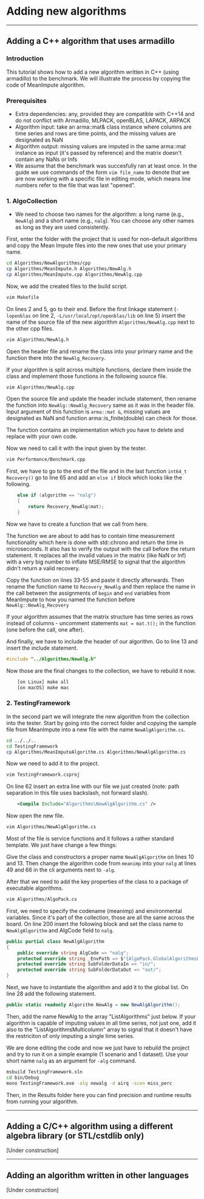 # Adding new algorithms

___

## Adding a C++ algorithm that uses armadillo

### Introduction

This tutorial shows how to add a new algorithm written in C++ (using armadillo) to the benchmark. We will illustrate the process by copying the code of MeanImpute algorithm.

<!---
The process is done in two main steps: 1) add the code of the algorithm to AlgoCollection and 2) import it into the TestingFramework. 
The process will be illustrated on an example algorithm that we call MeanImpute, but while you follow the guide you can replace the names that are used with your own algorithm as you see fit, so long as they remain consistent. The algorithm is already implemented, so you can use its files as a template.
 --->

### Prerequisites

- Extra dependencies: any, provided they are compatible with C++14 and do not conflict with Armadillo, MLPACK, openBLAS, LAPACK, ARPACK
- Algorithm input: take an arma::mat& class instance where columns are time series and rows are time points, and the missing values are designated as NaN
- Algorithm output: missing values are imputed in the same arma::mat instance as input (it's passed by reference) and the matrix doesn't contain any NaNs or Infs
- We assume that the benchmark was succesfully ran at least once. In the guide we use commands of the form `vim file_name` to denote that we are now working with a specific file in editing mode, which means line numbers refer to the file that was last "opened".

### 1. AlgoCollection

- We need to choose two names for the algorithm: a long name (e.g., `NewAlg`) and a short name (e.g., `nalg`). You can choose any other names as long as they are used consistently. 
<!--- 
because different parts of the benchmark can use those to communicate between each other. 
In the following guide we will use `NewAlg` as a primary name and `nalg` as a short name.

--->




First, enter the folder with the project that is used for non-default algorithms and copy the Mean Impute files into the new ones that use your primary name.

```bash
cd Algorithms/NewAlgorithms/cpp
cp Algorithms/MeanImpute.h Algorithms/NewAlg.h
cp Algorithms/MeanImpute.cpp Algorithms/NewAlg.cpp
```

Now, we add the created files to the build script.

```bash
vim Makefile
```

On lines 2 and 5, go to their end. Before the first linkage statement (`-lopenblas` on line 2, `-L/usr/local/opt/openblas/lib` on line 5) insert the name of the source file of the new algorithm `Algorithms/NewAlg.cpp` next to the other cpp files.

```bash
vim Algorithms/NewAlg.h
```

Open the header file and rename the class into your primary name and the function there into the `NewAlg_Recovery`.

If your algorithm is split across multiple functions, declare them inside the class and implement those functions in the following source file.

```bash
vim Algorithms/NewAlg.cpp
```

Open the source file and update the header include statement, then rename the function into `NewAlg::NewAlg_Recovery` same as it was in the header file. Input argument of this function is `arma::mat &`, missing values are designated as NaN and function arma::is_finite(double) can check for those.

The function contains an implementation which you have to delete and replace with your own code.

Now we need to call it with the input given by the tester.

```bash
vim Performance/Benchmark.cpp
```

First, we have to go to the end of the file and in the last function `int64_t Recovery()` go to line 65 and add an `else if` block which looks like the following.

```C++
    else if (algorithm == "nalg")
    {
        return Recovery_NewAlg(mat);
    }
```

Now we have to create a function that we call from here.

The function we are about to add has to contain time measurement functionality which here is done with std::chrono and return the time in microseconds. It also has to verify the output with the call before the return statement. It replaces all the invalid values in the matrix (like NaN or Inf) with a very big number to inflate MSE/RMSE to signal that the algorithm didn't return a valid recovery.

Copy the function on lines 33-55 and paste it directly afterwards. Then rename the function name to `Recovery_NewAlg` and then replace the name in the call between the assignments of `begin` and `end` variables from MeanImpute to how you named the function before `NewAlg::NewAlg_Recovery`

If your algorithm assumes that the matrix structure has time series as rows instead of columns - uncomment statements `mat = mat.t();` in the function (one before the call, one after).

And finally, we have to include the header of our algorithm. Go to line 13 and insert the include statement.

```C++
#include "../Algorithms/NewAlg.h"
```

Now those are the final changes to the collection, we have to rebuild it now.

```bash
    [on Linux] make all
    [on macOS] make mac
```

### 2. TestingFramework

In the second part we will integrate the new algorithm from the collection into the tester. Start by going into the correct folder and copying the sample file from MeanImpute into a new file with the name `NewAlgAlgorithm.cs`.

```bash
cd ../../..
cd TestingFramework
cp Algorithms/MeanImputeAlgorithm.cs Algorithms/NewAlgAlgorithm.cs
```

Now we need to add it to the project.

```bash
vim TestingFramework.csproj
```

On line 62 insert an extra line with our file we just created (note: path separation in this file uses backslash, not forward slash).

```xml
    <Compile Include="Algorithms\NewAlgAlgorithm.cs" />
```

Now open the new file.

```bash
vim Algorithms/NewAlgAlgorithm.cs
```

Most of the file is service functions and it follows a rather standard template. We just have change a few things:

Give the class and constructors a proper name `NewAlgAlgorithm` on lines 10 and 13. Then change the algorithm code from `meanimp` into your `nalg` at lines 49 and 66 in the cli arguments next to `-alg`.

After that we need to add the key properties of the class to a package of executable algorithms.

```bash
vim Algorithms/AlgoPack.cs
```

First, we need to specify the codename (meanimp) and environmental variables. Since it's part of the collection, those are all the same across the board. On line 200 insert the following block and set the class name to `NewAlgAlgorithm` and AlgCode field to `nalg`.

```C#
public partial class NewAlgAlgorithm
{
    public override string AlgCode => "nalg";
    protected override string _EnvPath => $"{AlgoPack.GlobalAlgorithmsLocation}NewAlgorithms/cpp/_data/";
    protected override string SubFolderDataIn => "in/";
    protected override string SubFolderDataOut => "out/";
}
```

Next, we have to instantiate the algorithm and add it to the global list. On line 28 add the following statement.

```C#
public static readonly Algorithm NewAlg = new NewAlgAlgorithm();
```

Then, add the name NewAlg to the array "ListAlgorithms" just below. If your algorithm is capable of imputing values in all time series, not just one, add it also to the "ListAlgorithmsMulticolumn" array to signal that it doesn't have the restriciton of only imputing a single time series.

We are done editing the code and now we just have to rebuild the project and try to run it on a simple example (1 scenario and 1 dataset). Use your short name `nalg` as an argument for `-alg` command.

```bash
msbuild TestingFramework.sln
cd bin/Debug
mono TestingFramework.exe -alg newalg -d airq -scen miss_perc
```

Then, in the Results folder here you can find precision and runtime results from running your algorithm.

___

## Adding a C/C++ algorithm using a different algebra library (or STL/cstdlib only)

[Under construction]

___

## Adding an algorithm written in other languages

[Under construction]
